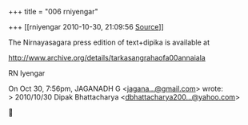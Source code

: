 +++
title = "006 rniyengar"

+++
[[rniyengar	2010-10-30, 21:09:56 [Source](https://groups.google.com/g/bvparishat/c/Y-ISQToX5vc)]]



The Nirnayasagara press edition of text+dipika is available at

<http://www.archive.org/details/tarkasangrahaofa00annaiala>

RN Iyengar

On Oct 30, 7:56pm, JAGANADH G \<[jagana...@gmail.com]()\> wrote:  
\> 2010/10/30 Dipak Bhattacharya \<[dbhattacharya200...@yahoo.com]()\>



